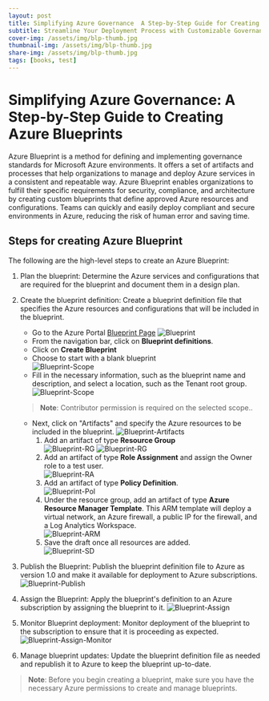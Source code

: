 ```yaml
---
layout: post
title: Simplifying Azure Governance  A Step-by-Step Guide for Creating Azure Blueprints
subtitle: Streamline Your Deployment Process with Customizable Governance Standards for Azure Environments
cover-img: /assets/img/blp-thumb.jpg
thumbnail-img: /assets/img/blp-thumb.jpg
share-img: /assets/img/blp-thumb.jpg
tags: [books, test]
---
```

# Simplifying Azure Governance: A Step-by-Step Guide to Creating Azure Blueprints 
Azure Blueprint is a method for defining and implementing governance standards for Microsoft Azure environments. It offers a set of artifacts and processes that help organizations to manage and deploy Azure services in a consistent and repeatable way. Azure Blueprint enables organizations to fulfill their specific requirements for security, compliance, and architecture by creating custom blueprints that define approved Azure resources and configurations. Teams can quickly and easily deploy compliant and secure environments in Azure, reducing the risk of human error and saving time.


## Steps for creating Azure Blueprint
The following are the high-level steps to create an Azure Blueprint:  
1. Plan the blueprint: Determine the Azure services and configurations that are required for the blueprint and document them in a design plan.

2. Create the blueprint definition: Create a blueprint definition file that specifies the Azure resources and configurations that will be included in the blueprint.
    * Go to the Azure Portal [Blueprint Page](https://portal.azure.com/#view/Microsoft_Azure_Policy/BlueprintsMenuBlade/~/GetStarted) 
    ![Blueprint](/assets/img/blp-1.jpg)
    * From the navigation bar, click on **Blueprint definitions**.  
    * Click on **Create Blueprint**
    * Choose to start with a blank blueprint  
    ![Blueprint-Scope](/assets/img/blp-2.jpg)
    * Fill in the necessary information, such as the blueprint name and description, and select a location, such as the Tenant root group.
    ![Blueprint-Scope](/assets/img/blp-3.jpg)
    > **Note**: Contributor permission is required on the selected scope..
    * Next, click on "Artifacts" and specify the Azure resources to be included in the blueprint.
    ![Blueprint-Artifacts](/assets/img/blp-3.jpg)
        1. Add an artifact of type **Resource Group**  
        ![Blueprint-RG](/assets/img/blp-artifacts.jpg)
        ![Blueprint-RG](/assets/img/blp-rg.jpg)
        2. Add an artifact of type **Role Assignment** and assign the Owner role to a test user.  
        ![Blueprint-RA](/assets/img/blp-role.jpg)
        3. Add an artifact of type **Policy Definition**.  
        ![Blueprint-Pol](/assets/img/blp-policy.jpg) 
        4. Under the resource group, add an artifact of type **Azure Resource Manager Template**. This ARM template will deploy a virtual network, an Azure firewall, a public IP for the firewall, and a Log Analytics Workspace.  
        ![Blueprint-ARM](/assets/img/blp-arm.jpg) 
        5. Save the draft once all resources are added.    
        ![Blueprint-SD](/assets/img/blp-sd.jpg) 

        


3. Publish the Blueprint: Publish the blueprint definition file to Azure as version 1.0 and make it available for deployment to Azure subscriptions.  
![Blueprint-Publish](/assets/img/blp-publish.jpg)  





4. Assign the Blueprint: Apply the blueprint's definition to an Azure subscription by assigning the blueprint to it.
![Blueprint-Assign](/assets/img/blp-assign.jpg)

5. Monitor Blueprint deployment: Monitor deployment of the blueprint to the subscription to ensure that it is proceeding as expected.
![Blueprint-Assign-Monitor](/assets/img/blp-assign-monitor.jpg)

6. Manage blueprint updates: Update the blueprint definition file as needed and republish it to Azure to keep the blueprint up-to-date.  
> **Note**: Before you begin creating a blueprint, make sure you have the necessary Azure permissions to create and manage blueprints.


